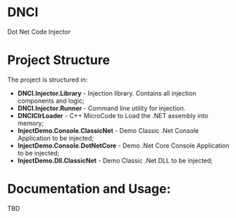 # DNCI
Dot Net Code Injector

# Project Structure
The project is structured in:

  * **DNCI.Injector.Library** - Injection library. Contains all injection components and logic;
  * **DNCI.Injector.Runner**  - Command line utility for injection.
  * **DNCIClrLoader**         - C++ MicroCode to Load the .NET assembly into memory;
  * **InjectDemo.Console.ClassicNet** - Demo Classic .Net Console Application to be injected;
  * **InjectDemo.Console.DotNetCore** - Demo .Net Core Console Application to be injected;
  * **InjectDemo.Dll.ClassicNet** - Demo Classic .Net DLL to be injected;

# Documentation and Usage:
TBD
